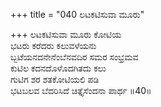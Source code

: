 +++
title = "040 ಲಟಕಟಿಸುವಾ ಮೂರು"

+++
ಲಟಕಟಿಸುವಾ ಮೂರು ಕೋಟಿಯ  
ಭಟರು ಕರೆದರು ಕಲುವಳೆಯನು   
ಬ್ಬಟೆಯನದನೇನೆಂಬೆನವದಿರ ಸಮರ ಸಂಭ್ರಮವ   
ಕುಟಿಲ ಕದನದೊಳೊದಗಿತದು ಕಲು   
ಗುಟಿಗ ಶರ ಶತಕೋಟಿಯಲಿ ಪಡಿ   
ಭಟಬಲವ ಬೆದರಿಸಿದೆ ಚಿತ್ತೈಸೆಂದನಾ ಪಾರ್ಥ     ॥40॥
